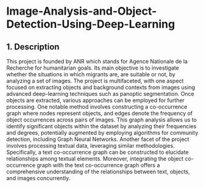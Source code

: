# Image-Analysis-and-Object-Detection-Using-Deep-Learning

## 1. Description
This project is founded by ANR which stands for Agence Nationale de la Recherche for humanitarian goals. Its main objective is to investigate whether the situations in which migrants are, are suitable or not, by analyzing a set of images. The project is multifaceted, with one aspect focused on extracting objects and background contexts from images using advanced deep-learning techniques such as panoptic segmentation. Once objects are extracted, various approaches can be employed for further processing. One notable method involves constructing a co-occurrence graph where nodes represent objects, and edges denote the frequency of object occurrences across pairs of images. This graph analysis allows us to identify significant objects within the dataset by analyzing their frequencies and degrees, potentially augmented by employing algorithms for community detection, including Graph Neural Networks. Another facet of the project involves processing textual data, leveraging similar methodologies. Specifically, a text co-occurrence graph can be constructed to elucidate relationships among textual elements. Moreover, integrating the object co-occurrence graph with the text co-occurrence graph offers a comprehensive understanding of the relationships between text, objects, and images concurrently.
